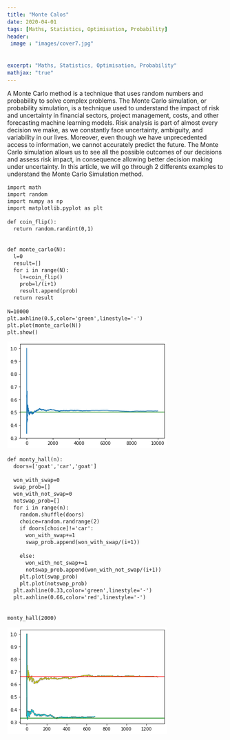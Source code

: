 ```yaml
---
title: "Monte Calos"
date: 2020-04-01
tags: [Maths, Statistics, Optimisation, Probability]
header:
 image : "images/cover7.jpg"

  
excerpt: "Maths, Statistics, Optimisation, Probability"
mathjax: "true"
---
```

A Monte Carlo method is a technique that uses random numbers and probability to solve complex problems. The Monte Carlo simulation, or probability simulation, is a technique used to understand the impact of risk and uncertainty in financial sectors, project management, costs, and other forecasting machine learning models.
Risk analysis is part of almost every decision we make, as we constantly face uncertainty, ambiguity, and variability in our lives. Moreover, even though we have unprecedented access to information, we cannot accurately predict the future.
The Monte Carlo simulation allows us to see all the possible outcomes of our decisions and assess risk impact, in consequence allowing better decision making under uncertainty.
In this article, we will go through 2 differents examples to understand the Monte Carlo Simulation method.



```
import math
import random
import numpy as np
import matplotlib.pyplot as plt

def coin_flip():
  return random.randint(0,1)


def monte_carlo(N):
  l=0
  result=[]
  for i in range(N):
    l+=coin_flip()
    prob=l/(i+1)
    result.append(prob)
  return result

N=10000
plt.axhline(0.5,color='green',linestyle='-')
plt.plot(monte_carlo(N))
plt.show()

```


![png](/images/monte_carlo/Copie_de_Copie_de_monte_carloos_1_0.png)



```
def monty_hall(n):
  doors=['goat','car','goat']
  
  won_with_swap=0
  swap_prob=[]
  won_with_not_swap=0
  notswap_prob=[]
  for i in range(n):
    random.shuffle(doors)
    choice=random.randrange(2)
    if doors[choice]!='car':
      won_with_swap+=1
      swap_prob.append(won_with_swap/(i+1))

    else:
      won_with_not_swap+=1 
      notswap_prob.append(won_with_not_swap/(i+1))
    plt.plot(swap_prob)
    plt.plot(notswap_prob)
  plt.axhline(0.33,color='green',linestyle='-')
  plt.axhline(0.66,color='red',linestyle='-')


monty_hall(2000)
```


![png](/images/monte_carlo/Copie_de_Copie_de_monte_carloos_2_0.png)

